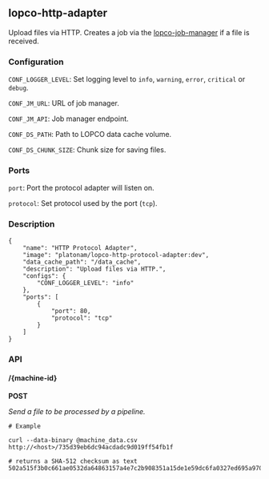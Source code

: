 ## lopco-http-adapter

Upload files via HTTP. Creates a job via the [lopco-job-manager](https://github.com/PlatonaM/lopco-job-manager) if a file is received.

### Configuration

`CONF_LOGGER_LEVEL`: Set logging level to `info`, `warning`, `error`, `critical` or `debug`.

`CONF_JM_URL`: URL of job manager.

`CONF_JM_API`: Job manager endpoint.

`CONF_DS_PATH`: Path to LOPCO data cache volume.

`CONF_DS_CHUNK_SIZE`: Chunk size for saving files.

### Ports

`port`: Port the protocol adapter will listen on.

`protocol`: Set protocol used by the port (`tcp`).

### Description

    {
        "name": "HTTP Protocol Adapter",
        "image": "platonam/lopco-http-protocol-adapter:dev",
        "data_cache_path": "/data_cache",
        "description": "Upload files via HTTP.",
        "configs": {
            "CONF_LOGGER_LEVEL": "info"
        },
        "ports": [
            {
                "port": 80,
                "protocol": "tcp"
            }
        ]
    }

### API

#### /{machine-id}

**POST**

_Send a file to be processed by a pipeline._

    # Example

    curl --data-binary @machine_data.csv http://<host>/735d39eb6dc94acdadc9d019ff54fb1f

    # returns a SHA-512 checksum as text
    502a515f3b0c661ae0532da64863157a4e7c2b908351a15de1e59dc6fa0327ed695a9708ebaf312a1dd70617b573af6b52f45a380ccb29a3104f85560a102477
